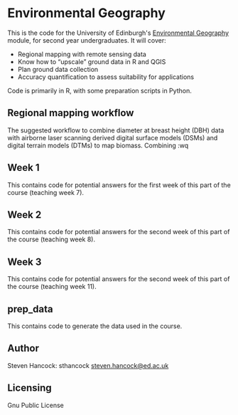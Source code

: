 # Environmental Geography

This is the code for the University of Edinburgh's [Environmental Geography](http://www.drps.ed.ac.uk/21-22/dpt/cxgegr08013.htm) module, for second year undergraduates. It will cover:

* Regional mapping with remote sensing data
* Know how to “upscale” ground data in R and QGIS
* Plan ground data collection
* Accuracy quantification to assess suitability for applications

Code is primarily in R, with some preparation scripts in Python.


## Regional mapping workflow
The suggested workflow to combine diameter at breast height (DBH) data with airborne laser scanning derived digital surface models (DSMs) and digital terrain models (DTMs) to map biomass. Combining :wq



## Week 1
This contains code for potential answers for the first week of this part of the course (teaching week 7).


## Week 2
This contains code for potential answers for the second week of this part of the course (teaching week 8).

## Week 3
This contains code for potential answers for the second week of this part of the course (teaching week 11).



## prep\_data
This contains code to generate the data used in the course.



## Author

Steven Hancock: sthancock
steven.hancock@ed.ac.uk

## Licensing

Gnu Public License

